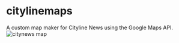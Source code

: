 # citylinemaps
A custom map maker for Cityline News using the Google Maps API.
![citynews map](https://i.imgur.com/DxquWkM.png)
